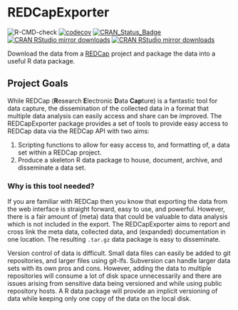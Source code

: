 # REDCapExporter

![R-CMD-check](https://github.com/dewittpe/REDCapExporter/workflows/R-CMD-check/badge.svg)
[![codecov](https://codecov.io/gh/dewittpe/REDCapExporter/branch/master/graph/badge.svg)](https://codecov.io/gh/dewittpe/REDCapExporter)
[![CRAN_Status_Badge](http://www.r-pkg.org/badges/version/REDCapExporter)](https://cran.r-project.org/package=REDCapExporter)
[![CRAN RStudio mirror downloads](http://cranlogs.r-pkg.org/badges/REDCapExporter)](http://www.r-pkg.org/pkg/REDCapExporter)
[![CRAN RStudio mirror downloads](http://cranlogs.r-pkg.org/badges/grand-total/REDCapExporter)](http://www.r-pkg.org/pkg/REDCapExporter)

Download the data from a [REDCap](https://www.project-redcap.org/)
project and package the data into a useful R data package.

## Project Goals

While REDCap (**R**esearch **E**lectronic **D**ata **Cap**ture) is a fantastic
tool for data capture, the dissemination of the collected data in a format that
multiple data analysis can easily access and share can be improved.  The
REDCapExporter package provides a set of tools to provide easy access to REDCap
data via the REDCap API with two aims:

1. Scripting functions to allow for easy access to, and formatting of, a data
   set within a REDCap project.
2. Produce a skeleton R data package to house, document, archive, and
   disseminate a data set.

### Why is this tool needed?

If you are familiar with REDCap then you know that exporting the data from the
web interface is straight forward, easy to use, and powerful.  However, there is
a fair amount of (meta) data that could be valuable to data analysis which is
not included in the export.  The REDCapExporter aims to report and cross link
the meta data, collected data, and (expanded) documentation in one location.
The resulting `.tar.gz` data package is easy to disseminate.

Version control of data is difficult.  Small data files can easily be added to
git repositories, and larger files using git-lfs.  Subversion can handle larger
data sets with its own pros and cons.  However, adding the data to multiple
repositories will consume a lot of disk space unnecessarily  and there are issues
arising from sensitive data being versioned and while using public repository
hosts.  A R data package will provide an implicit versioning of data while
keeping only one copy of the data on the local disk.

